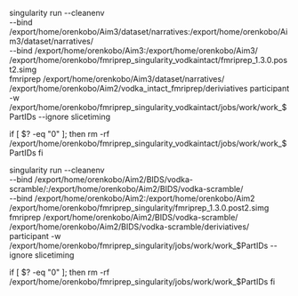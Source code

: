 singularity run --cleanenv \
--bind /export/home/orenkobo/Aim3/dataset/narratives:/export/home/orenkobo/Aim3/dataset/narratives/ \
--bind /export/home/orenkobo/Aim3:/export/home/orenkobo/Aim3/ \
/export/home/orenkobo/fmriprep_singularity_vodkaintact/fmriprep_1.3.0.post2.simg \
fmriprep /export/home/orenkobo/Aim3/dataset/narratives/ /export/home/orenkobo/Aim2/vodka_intact_fmriprep/deriviatives participant -w /export/home/orenkobo/fmriprep_singularity_vodkaintact/jobs/work/work_$PartIDs --ignore slicetiming

if [ $? -eq "0" ]; then
rm -rf /export/home/orenkobo/fmriprep_singularity_vodkaintact/jobs/work/work_$PartIDs
fi

singularity run --cleanenv \
--bind /export/home/orenkobo/Aim2/BIDS/vodka-scramble/:/export/home/orenkobo/Aim2/BIDS/vodka-scramble/ \
--bind /export/home/orenkobo/Aim2:/export/home/orenkobo/Aim2 \
/export/home/orenkobo/fmriprep_singularity/fmriprep_1.3.0.post2.simg \
fmriprep /export/home/orenkobo/Aim2/BIDS/vodka-scramble/ /export/home/orenkobo/Aim2/BIDS/vodka-scramble/deriviatives/ participant -w /export/home/orenkobo/fmriprep_singularity/jobs/work/work_$PartIDs --ignore slicetiming

if [ $? -eq "0" ]; then
rm -rf /export/home/orenkobo/fmriprep_singularity/jobs/work/work_$PartIDs
fi
